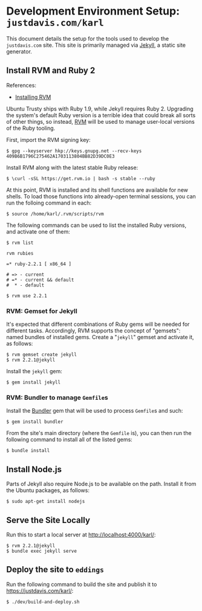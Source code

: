 # Development Environment Setup: `justdavis.com/karl`

This document details the setup for the tools used to develop the `justdavis.com` site. This site is primarily managed via [Jekyll](http://jekyllrb.com/), a static site generator.


## Install RVM and Ruby 2

References:

* [Installing RVM](https://rvm.io/rvm/install)

Ubuntu Trusty ships with Ruby 1.9, while Jekyll requires Ruby 2. Upgrading the system's default Ruby version is a terrible idea that could break all sorts of other things, so instead, [RVM](https://rvm.io/) will be used to manage user-local versions of the Ruby tooling.

First, import the RVM signing key:

    $ gpg --keyserver hkp://keys.gnupg.net --recv-keys 409B6B1796C275462A1703113804BB82D39DC0E3

Install RVM along with the latest stable Ruby release:

    $ \curl -sSL https://get.rvm.io | bash -s stable --ruby

At this point, RVM is installed and its shell functions are available for new shells. To load those functions into already-open terminal sessions, you can run the folloing command in each:

    $ source /home/karl/.rvm/scripts/rvm

The following commands can be used to list the installed Ruby versions, and activate one of them:

    $ rvm list
    
    rvm rubies
    
    =* ruby-2.2.1 [ x86_64 ]
    
    # => - current
    # =* - current && default
    #  * - default
    
    $ rvm use 2.2.1


### RVM: Gemset for Jekyll

It's expected that different combinations of Ruby gems will be needed for different tasks. Accordingly, RVM supports the concept of "gemsets": named bundles of installed gems. Create a "`jekyll`" gemset and activate it, as follows:

    $ rvm gemset create jekyll
    $ rvm 2.2.1@jekyll

Install the `jekyll` gem:

    $ gem install jekyll


### RVM: Bundler to manage `Gemfile`s

Install the [Bundler](http://bundler.io/) gem that will be used to process `Gemfile`s and such:

    $ gem install bundler

From the site's main directory (where the `Gemfile` is), you can then run the following command to install all of the listed gems:

    $ bundle install


## Install Node.js

Parts of Jekyll also require Node.js to be available on the path. Install it from the Ubuntu packages, as follows:

    $ sudo apt-get install nodejs


## Serve the Site Locally

Run this to start a local server at <http://localhost:4000/karl/>:

    $ rvm 2.2.1@jekyll
    $ bundle exec jekyll serve

## Deploy the site to `eddings`

Run the following command to build the site and publish it to <https://justdavis.com/karl/>:

    $ ./dev/build-and-deploy.sh

